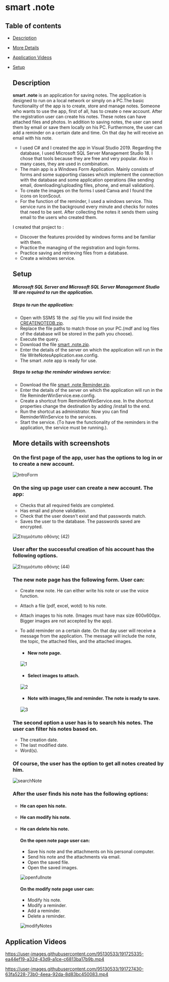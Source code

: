 #  **smart .note** 

 ## Table of contents
* [Description](#description)
* [More Details](#more-details-with-screenshots)
* [Application Videos](#application-videos)
* [Setup](#setup)

  ## **Description**
  **smart .note** is an application for saving notes. The application is designed to run on a local network or simply on a PC.The basic functionality of the app is to   create, store and manage notes. Someone who wants to use the app, first of all, has to create o new account. After the registration user can create his notes. These   notes can have attached files and photos. In addition to saving notes, the user can send them by email or save them locally on his PC. Furthermore, the user can add   a reminder on a certain date and time. On that day he will receive an email with his note.
  
  
  - I used C# and I created the app in Visual Studio 2019. Regarding the database, I used Microsoft SQL Server Management Studio 18. I chose that tools because they are free and very popular. Also in many cases, they are used in combination.
  - The main app is a Windows Form Application. Μainly consists of forms and some supporting classes which implement the connection with the database and some application operations (like sending email, downloading/uploading files, phone, and email validation).
  - To create the images on the forms I used Canva and I found the icons on IconScout.
  - For the function of the reminder, I used a windows service. This service runs in the background every minute and checks for notes that need to be sent. After collecting the notes it sends them using email to the users who created them.

 
  I created that project to :
  - Discover the features provided by windows forms and be familiar with them. 
  - Practice the managing of the registration and login forms.
  - Practice saving and retrieving files from a database.
  - Create a windows service.

  ## **Setup**
  ##### Microsoft SQL Server and Microsoft SQL Server Management Studio 18 are required to run the application.
 
  ##### Steps to run the application:
  - Open with SSMS 18 the .sql file you will find inside the
  [CREATENOTEDB.zip](https://github.com/ChristosKarathanasisac/CreateNotesApp/files/9632062/CREATENOTEDB.zip).
  - Replace the file paths to match those on your PC.(mdf and log files of the database will be stored in the path you choose).
  - Execute the query. 
  - Download the file [smart .note.zip](https://github.com/ChristosKarathanasisac/CreateNotesApp/files/9638231/smart.note.zip).
  - Enter the details of the server on which the application will run in the file WriteNotesApplication.exe.config.
  - The smart .note app is ready for use.
 
  ##### Steps to setup the reminder windows service:
  - Download the file [smart .note Reminder.zip](https://github.com/ChristosKarathanasisac/CreateNotesApp/files/9638237/smart.note.Reminder.zip).
  -  Enter the details of the server on which the application will run in the file ReminderWinService.exe.config.
  -  Create a shortcut from ReminderWinService.exe. In the shortcut properties change the destination by adding /install to the end.
  -  Run the shortcut as administrator. Now you can find ReminderWinService to the services.
  -  Start the service. (Τo have the functionality of the reminders in the application, the service must be running.).


   ## **More details with screenshots**
     ### On the first page of the app, user has the options to log in or to create a new account.

    ![IntroForm](https://user-images.githubusercontent.com/95130533/190989494-5d138ea2-d414-4e79-ad89-8cc0675ff612.png)

     ### On the sing up page user can create a new account. The app:  
    - Checks that all required fields are completed.
    - Has email and phone validation. 
    - Check that the user doesn't exist and that passwords match.
    - Saves the user to the database. The passwords saved are encrypted.

    ![Στιγμιότυπο οθόνης (42)](https://user-images.githubusercontent.com/95130533/191171210-92f5eac3-7e0f-4932-a757-f93482af8d42.png)

    ### User after the successful creation of his account has the following options.
    
  ![Στιγμιότυπο οθόνης (44)](https://user-images.githubusercontent.com/95130533/191172739-b6349a35-6691-4815-88e0-29fe075157ce.png)

    ### The new note page has the following form. User can:
  - Create new note. He can either write his note or use the voice function.
  - Αttach a file (pdf, excel, wotd) to his note.
  - Αttach images to his note. (Images must have max size 600x600px. Bigger images are not accepted by the app).
  - To add reminder on a certain date. On that day user will receive a message from the application. The message will include the note, the topic, the attached files, and the attached images.

    - #### New note page.
   
     ![1](https://user-images.githubusercontent.com/95130533/191436888-74283813-bd25-430c-8485-6909ff726d9c.png)
    - #### Select images to attach.
   
     ![2](https://user-images.githubusercontent.com/95130533/191436910-6504491c-2805-4130-8d68-7246e61f54ba.png)
    - #### Note with images,file and reminder. The note is ready to save.
   
     ![3](https://user-images.githubusercontent.com/95130533/191436963-f6018b39-f239-4578-894b-c70702512de6.png)


   ### The second option a user has is to search his notes. The user can filter his notes based on.
  - The creation date.
  - The last modified date.
  - Word(s).
  ### Of course, the user has the option to get all notes created by him.

  ![searchNote](https://user-images.githubusercontent.com/95130533/191441841-1ed2b52c-7166-4697-8b04-ac1f3de3724b.png)

    ### After the user finds his note has the following options:
    - #### He can open his note.
    - #### He can modify his note.
    - #### He can delete his note.
       
       
       #### On the open note page user can:
        - Save his note and the attachments on his personal computer.
        - Send his note and the attachments via email.
        - Open the saved file.
        - Open the saved images.
        
        ![openfullnote](https://user-images.githubusercontent.com/95130533/191449286-6f7f61fd-16a1-4fc2-91e5-d9eb3820efe0.png)
  
    

      #### On the modify note page user can:
        - Modify his note.
        - Modify a reminder.  
        - Add a reminder.
        - Delete a reminder.
        
      ![modifyNotes](https://user-images.githubusercontent.com/95130533/191453722-ba39f2b2-8a84-4a0a-a775-9bd8044f0160.png)

## **Application Videos**
https://user-images.githubusercontent.com/95130533/191725335-ea44ef19-a32d-43d9-a1ce-c6813ba17b9b.mp4







https://user-images.githubusercontent.com/95130533/191727430-63fa5228-73b0-4eea-92da-8d83bc450083.mp4


